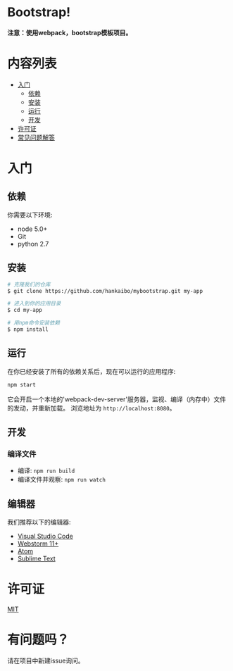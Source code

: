 # Bootstrap!

**注意：使用webpack，bootstrap模板项目。**

# 内容列表

* [入门](#入门)
    * [依赖](#依赖)
    * [安装](#安装)
    * [运行](#运行)
    * [开发](#开发)
* [许可证](#license)
* [常见问题解答](#常见问题解答)

# 入门

## 依赖

你需要以下环境:
* node 5.0+
* Git
* python 2.7

## 安装

```bash
# 克隆我们的仓库
$ git clone https://github.com/hankaibo/mybootstrap.git my-app

# 进入到你的应用目录
$ cd my-app

# 用npm命令安装依赖
$ npm install

```

## 运行

在你已经安装了所有的依赖关系后，现在可以运行的应用程序:

```bash
npm start
```

它会开启一个本地的'webpack-dev-server'服务器，监视、编译（内存中）文件的发动，并重新加载。
浏览地址为 `http://localhost:8080`。

## 开发

### 编译文件

* 编译: `npm run build`
* 编译文件并观察: `npm run watch`

## 编辑器

我们推荐以下的编辑器:

* [Visual Studio Code](https://code.visualstudio.com/)
* [Webstorm 11+](https://www.jetbrains.com/webstorm/download/)
* [Atom](https://atom.io/)
* [Sublime Text](http://www.sublimetext.com/3)

# 许可证

[MIT](/LICENSE)

# 有问题吗？
请在项目中新建issue询问。

